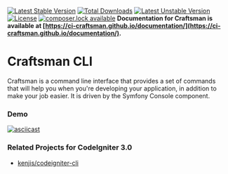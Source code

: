 [![Latest Stable Version](https://poser.pugx.org/craftsman/cli/version?format=flat-square)](https://packagist.org/packages/craftsman/cli) [![Total Downloads](https://poser.pugx.org/craftsman/cli/downloads?format=flat-square)](https://packagist.org/packages/craftsman/cli) [![Latest Unstable Version](https://poser.pugx.org/craftsman/cli/v/unstable?format=flat-square)](//packagist.org/packages/craftsman/cli) [![License](https://poser.pugx.org/craftsman/cli/license?format=flat-square)](https://packagist.org/packages/craftsman/cli) [![composer.lock available](https://poser.pugx.org/craftsman/cli/composerlock?format=flat-square)](https://packagist.org/packages/craftsman/cli)
**Documentation for Craftsman is available at [https://ci-craftsman.github.io/documentation/](https://ci-craftsman.github.io/documentation/).** 

# Craftsman CLI

Craftsman is a command line interface that provides a set of commands that will help you when you're developing your application, in addition to make your job easier. It is driven by the Symfony Console component.

### Demo

[![asciicast](https://asciinema.org/a/95481.png)](https://asciinema.org/a/95481)

### Related Projects for CodeIgniter 3.0

* [kenjis/codeigniter-cli](https://github.com/kenjis/codeigniter-cli)
